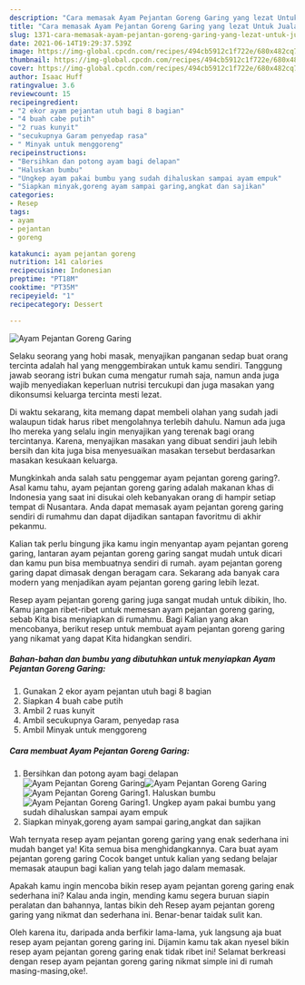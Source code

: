 ```yaml
---
description: "Cara memasak Ayam Pejantan Goreng Garing yang lezat Untuk Jualan"
title: "Cara memasak Ayam Pejantan Goreng Garing yang lezat Untuk Jualan"
slug: 1371-cara-memasak-ayam-pejantan-goreng-garing-yang-lezat-untuk-jualan
date: 2021-06-14T19:29:37.539Z
image: https://img-global.cpcdn.com/recipes/494cb5912c1f722e/680x482cq70/ayam-pejantan-goreng-garing-foto-resep-utama.jpg
thumbnail: https://img-global.cpcdn.com/recipes/494cb5912c1f722e/680x482cq70/ayam-pejantan-goreng-garing-foto-resep-utama.jpg
cover: https://img-global.cpcdn.com/recipes/494cb5912c1f722e/680x482cq70/ayam-pejantan-goreng-garing-foto-resep-utama.jpg
author: Isaac Huff
ratingvalue: 3.6
reviewcount: 15
recipeingredient:
- "2 ekor ayam pejantan utuh bagi 8 bagian"
- "4 buah cabe putih"
- "2 ruas kunyit"
- "secukupnya Garam penyedap rasa"
- " Minyak untuk menggoreng"
recipeinstructions:
- "Bersihkan dan potong ayam bagi delapan"
- "Haluskan bumbu"
- "Ungkep ayam pakai bumbu yang sudah dihaluskan sampai ayam empuk"
- "Siapkan minyak,goreng ayam sampai garing,angkat dan sajikan"
categories:
- Resep
tags:
- ayam
- pejantan
- goreng

katakunci: ayam pejantan goreng 
nutrition: 141 calories
recipecuisine: Indonesian
preptime: "PT18M"
cooktime: "PT35M"
recipeyield: "1"
recipecategory: Dessert

---
```



![Ayam Pejantan Goreng Garing](https://img-global.cpcdn.com/recipes/494cb5912c1f722e/680x482cq70/ayam-pejantan-goreng-garing-foto-resep-utama.jpg)

Selaku seorang yang hobi masak, menyajikan panganan sedap buat orang tercinta adalah hal yang menggembirakan untuk kamu sendiri. Tanggung jawab seorang istri bukan cuma mengatur rumah saja, namun anda juga wajib menyediakan keperluan nutrisi tercukupi dan juga masakan yang dikonsumsi keluarga tercinta mesti lezat.

Di waktu  sekarang, kita memang dapat membeli olahan yang sudah jadi walaupun tidak harus ribet mengolahnya terlebih dahulu. Namun ada juga lho mereka yang selalu ingin menyajikan yang terenak bagi orang tercintanya. Karena, menyajikan masakan yang dibuat sendiri jauh lebih bersih dan kita juga bisa menyesuaikan masakan tersebut berdasarkan masakan kesukaan keluarga. 



Mungkinkah anda salah satu penggemar ayam pejantan goreng garing?. Asal kamu tahu, ayam pejantan goreng garing adalah makanan khas di Indonesia yang saat ini disukai oleh kebanyakan orang di hampir setiap tempat di Nusantara. Anda dapat memasak ayam pejantan goreng garing sendiri di rumahmu dan dapat dijadikan santapan favoritmu di akhir pekanmu.

Kalian tak perlu bingung jika kamu ingin menyantap ayam pejantan goreng garing, lantaran ayam pejantan goreng garing sangat mudah untuk dicari dan kamu pun bisa membuatnya sendiri di rumah. ayam pejantan goreng garing dapat dimasak dengan beragam cara. Sekarang ada banyak cara modern yang menjadikan ayam pejantan goreng garing lebih lezat.

Resep ayam pejantan goreng garing juga sangat mudah untuk dibikin, lho. Kamu jangan ribet-ribet untuk memesan ayam pejantan goreng garing, sebab Kita bisa menyiapkan di rumahmu. Bagi Kalian yang akan mencobanya, berikut resep untuk membuat ayam pejantan goreng garing yang nikamat yang dapat Kita hidangkan sendiri.

<!--inarticleads1-->

##### Bahan-bahan dan bumbu yang dibutuhkan untuk menyiapkan Ayam Pejantan Goreng Garing:

1. Gunakan 2 ekor ayam pejantan utuh bagi 8 bagian
1. Siapkan 4 buah cabe putih
1. Ambil 2 ruas kunyit
1. Ambil secukupnya Garam, penyedap rasa
1. Ambil  Minyak untuk menggoreng




<!--inarticleads2-->

##### Cara membuat Ayam Pejantan Goreng Garing:

1. Bersihkan dan potong ayam bagi delapan
<img src="https://img-global.cpcdn.com/steps/8de4b743404333c8/160x128cq70/ayam-pejantan-goreng-garing-langkah-memasak-1-foto.jpg" alt="Ayam Pejantan Goreng Garing"><img src="https://img-global.cpcdn.com/steps/ccc3bffb0a46f928/160x128cq70/ayam-pejantan-goreng-garing-langkah-memasak-1-foto.jpg" alt="Ayam Pejantan Goreng Garing"><img src="https://img-global.cpcdn.com/steps/c3f95d93e15aebb6/160x128cq70/ayam-pejantan-goreng-garing-langkah-memasak-1-foto.jpg" alt="Ayam Pejantan Goreng Garing">1. Haluskan bumbu
<img src="https://img-global.cpcdn.com/steps/bae0fd19fc3a48c9/160x128cq70/ayam-pejantan-goreng-garing-langkah-memasak-2-foto.jpg" alt="Ayam Pejantan Goreng Garing">1. Ungkep ayam pakai bumbu yang sudah dihaluskan sampai ayam empuk
1. Siapkan minyak,goreng ayam sampai garing,angkat dan sajikan




Wah ternyata resep ayam pejantan goreng garing yang enak sederhana ini mudah banget ya! Kita semua bisa menghidangkannya. Cara buat ayam pejantan goreng garing Cocok banget untuk kalian yang sedang belajar memasak ataupun bagi kalian yang telah jago dalam memasak.

Apakah kamu ingin mencoba bikin resep ayam pejantan goreng garing enak sederhana ini? Kalau anda ingin, mending kamu segera buruan siapin peralatan dan bahannya, lantas bikin deh Resep ayam pejantan goreng garing yang nikmat dan sederhana ini. Benar-benar taidak sulit kan. 

Oleh karena itu, daripada anda berfikir lama-lama, yuk langsung aja buat resep ayam pejantan goreng garing ini. Dijamin kamu tak akan nyesel bikin resep ayam pejantan goreng garing enak tidak ribet ini! Selamat berkreasi dengan resep ayam pejantan goreng garing nikmat simple ini di rumah masing-masing,oke!.

